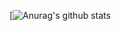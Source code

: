 [![Anurag's github stats](https://github-readme-stats.vercel.app/api?username=unaigonzalezz&show_icons=true&theme=dark)
